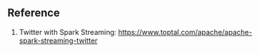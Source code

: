 ## Reference
1. Twitter with Spark Streaming: https://www.toptal.com/apache/apache-spark-streaming-twitter  


